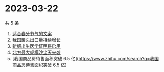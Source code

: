# 2023-03-22

共 5 条

<!-- BEGIN ZHIHUSEARCH -->
<!-- 最后更新时间 Wed Mar 22 2023 01:06:47 GMT+0800 (China Standard Time) -->
1. [适合春分节气的文案](https://www.zhihu.com/search?q=适合春分节气的文案)
1. [我国罐头出口量持续增长](https://www.zhihu.com/search?q=我国罐头出口量持续增长)
1. [新版出生医学证明将启用](https://www.zhihu.com/search?q=新版出生医学证明将启用)
1. [北方最大规模沙尘天来袭](https://www.zhihu.com/search?q=北方最大规模沙尘天来袭)
1. [我国商品房待售面积突破 6.5 亿](https://www.zhihu.com/search?q=我国商品房待售面积突破 6.5 亿)
<!-- END ZHIHUSEARCH -->
